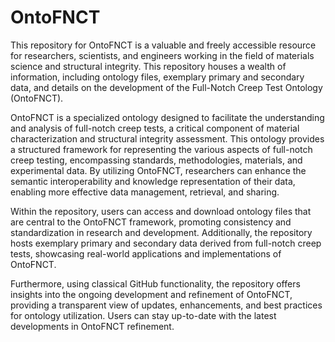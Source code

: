 # OntoFNCT

This repository for OntoFNCT is a valuable and freely accessible resource for researchers, scientists, and engineers working in the field of materials science and structural integrity. This repository houses a wealth of information, including ontology files, exemplary primary and secondary data, and details on the development of the Full-Notch Creep Test Ontology (OntoFNCT).

OntoFNCT is a specialized ontology designed to facilitate the understanding and analysis of full-notch creep tests, a critical component of material characterization and structural integrity assessment. This ontology provides a structured framework for representing the various aspects of full-notch creep testing, encompassing standards, methodologies, materials, and experimental data. By utilizing OntoFNCT, researchers can enhance the semantic interoperability and knowledge representation of their data, enabling more effective data management, retrieval, and sharing.

Within the repository, users can access and download ontology files that are central to the OntoFNCT framework, promoting consistency and standardization in research and development. Additionally, the repository hosts exemplary primary and secondary data derived from full-notch creep tests, showcasing real-world applications and implementations of OntoFNCT.

Furthermore, using classical GitHub functionality, the repository offers insights into the ongoing development and refinement of OntoFNCT, providing a transparent view of updates, enhancements, and best practices for ontology utilization. Users can stay up-to-date with the latest developments in OntoFNCT refinement.

